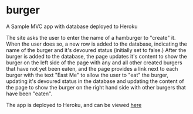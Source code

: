 # burger
A Sample MVC app with database deployed to Heroku

The site asks the user to enter the name of a hamburger to "create" it. When the user does so, a new row is added to the database, indicating the name of the burger and it's devoured status (initially set to false.)
After the burger is added to the database, the page updates it's content to show the burger on the left side of the page with any and all other created burgers that have not yet been eaten, and the page provides a link next to each burger with the text "East Me" to allow the user to "eat" the burger, updating it's devoured status in the database and updating the content of the page to show the burger on the right hand side with other burgers that have been "eaten".

The app is deployed to Heroku, and can be viewed 
[here](https://secret-wildwood-21331.herokuapp.com)
